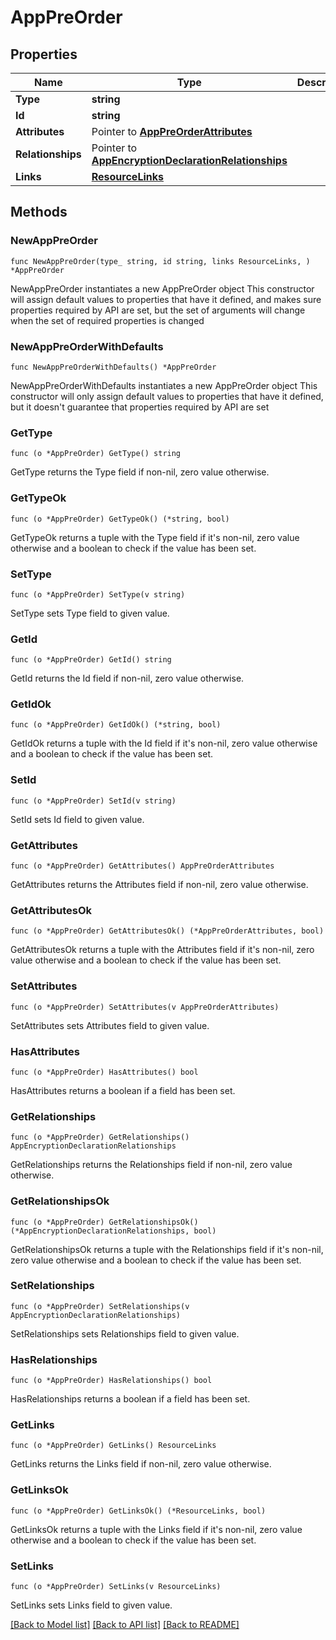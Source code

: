 # AppPreOrder

## Properties

Name | Type | Description | Notes
------------ | ------------- | ------------- | -------------
**Type** | **string** |  | 
**Id** | **string** |  | 
**Attributes** | Pointer to [**AppPreOrderAttributes**](AppPreOrder_attributes.md) |  | [optional] 
**Relationships** | Pointer to [**AppEncryptionDeclarationRelationships**](AppEncryptionDeclaration_relationships.md) |  | [optional] 
**Links** | [**ResourceLinks**](ResourceLinks.md) |  | 

## Methods

### NewAppPreOrder

`func NewAppPreOrder(type_ string, id string, links ResourceLinks, ) *AppPreOrder`

NewAppPreOrder instantiates a new AppPreOrder object
This constructor will assign default values to properties that have it defined,
and makes sure properties required by API are set, but the set of arguments
will change when the set of required properties is changed

### NewAppPreOrderWithDefaults

`func NewAppPreOrderWithDefaults() *AppPreOrder`

NewAppPreOrderWithDefaults instantiates a new AppPreOrder object
This constructor will only assign default values to properties that have it defined,
but it doesn't guarantee that properties required by API are set

### GetType

`func (o *AppPreOrder) GetType() string`

GetType returns the Type field if non-nil, zero value otherwise.

### GetTypeOk

`func (o *AppPreOrder) GetTypeOk() (*string, bool)`

GetTypeOk returns a tuple with the Type field if it's non-nil, zero value otherwise
and a boolean to check if the value has been set.

### SetType

`func (o *AppPreOrder) SetType(v string)`

SetType sets Type field to given value.


### GetId

`func (o *AppPreOrder) GetId() string`

GetId returns the Id field if non-nil, zero value otherwise.

### GetIdOk

`func (o *AppPreOrder) GetIdOk() (*string, bool)`

GetIdOk returns a tuple with the Id field if it's non-nil, zero value otherwise
and a boolean to check if the value has been set.

### SetId

`func (o *AppPreOrder) SetId(v string)`

SetId sets Id field to given value.


### GetAttributes

`func (o *AppPreOrder) GetAttributes() AppPreOrderAttributes`

GetAttributes returns the Attributes field if non-nil, zero value otherwise.

### GetAttributesOk

`func (o *AppPreOrder) GetAttributesOk() (*AppPreOrderAttributes, bool)`

GetAttributesOk returns a tuple with the Attributes field if it's non-nil, zero value otherwise
and a boolean to check if the value has been set.

### SetAttributes

`func (o *AppPreOrder) SetAttributes(v AppPreOrderAttributes)`

SetAttributes sets Attributes field to given value.

### HasAttributes

`func (o *AppPreOrder) HasAttributes() bool`

HasAttributes returns a boolean if a field has been set.

### GetRelationships

`func (o *AppPreOrder) GetRelationships() AppEncryptionDeclarationRelationships`

GetRelationships returns the Relationships field if non-nil, zero value otherwise.

### GetRelationshipsOk

`func (o *AppPreOrder) GetRelationshipsOk() (*AppEncryptionDeclarationRelationships, bool)`

GetRelationshipsOk returns a tuple with the Relationships field if it's non-nil, zero value otherwise
and a boolean to check if the value has been set.

### SetRelationships

`func (o *AppPreOrder) SetRelationships(v AppEncryptionDeclarationRelationships)`

SetRelationships sets Relationships field to given value.

### HasRelationships

`func (o *AppPreOrder) HasRelationships() bool`

HasRelationships returns a boolean if a field has been set.

### GetLinks

`func (o *AppPreOrder) GetLinks() ResourceLinks`

GetLinks returns the Links field if non-nil, zero value otherwise.

### GetLinksOk

`func (o *AppPreOrder) GetLinksOk() (*ResourceLinks, bool)`

GetLinksOk returns a tuple with the Links field if it's non-nil, zero value otherwise
and a boolean to check if the value has been set.

### SetLinks

`func (o *AppPreOrder) SetLinks(v ResourceLinks)`

SetLinks sets Links field to given value.



[[Back to Model list]](../README.md#documentation-for-models) [[Back to API list]](../README.md#documentation-for-api-endpoints) [[Back to README]](../README.md)


